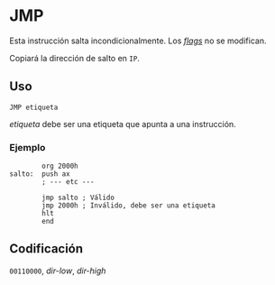 # JMP

Esta instrucción salta incondicionalmente. Los [_flags_](../cpu#flags) no se modifican.

Copiará la dirección de salto en `IP`.

## Uso

```vonsim
JMP etiqueta
```

_etiqueta_ debe ser una etiqueta que apunta a una instrucción.

### Ejemplo

```vonsim
        org 2000h
salto:  push ax
        ; --- etc ---

        jmp salto ; Válido
        jmp 2000h ; Inválido, debe ser una etiqueta
        hlt
        end
```

## Codificación

`00110000`, _dir-low_, _dir-high_
